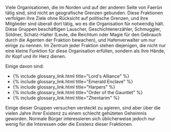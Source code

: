 ---
---

Viele Organisationen, die im Norden und auf der anderen Seite von Faerûn tätig sind, sind nicht an geografische Grenzen gebunden. Diese Fraktionen verfolgen ihre Ziele ohne Rücksicht auf politische Grenzen, und ihre Mitglieder sind überall dort tätig, wo es die Organisation für notwendig hält. Diese Gruppen beschäftigen Lauscher, Geschichtenerzähler, Schmuggler, Söldner, Schatz-Halter (Leute, die Reichtum oder Magie für den Gebrauch durch die Agenten der Fraktion bewachen), und Hafenverwalter um nur einige zu nennen. Im Zentrum jeder Fraktion stehen diejenigen, die nicht nur eine kleine Funktion für diese Organisation erfüllen, sondern als ihre Hände, ihr Kopf und ihr Herz dienen.

Einige davon sind:
  - {% include glossary_link.html title="Lord's Alliance" %}
  - {% include glossary_link.html title="Emerald Enclave" %}
  - {% include glossary_link.html title="Harpers" %}
  - {% include glossary_link.html title="Order of the Gauntlet" %}
  - {% include glossary_link.html title="Zhentarim" %}

Einige dieser Gruppen versuchen versteckt zu agieren, sind aber über die vielen Jahre ihrer Existenz zu einem schlecht gehüteten Geheimnis geworden. Normale Bürger interessieren sich üblicherweise jedoch nur wenig für die Interessen oder die Existenz dieser Fraktionen.

